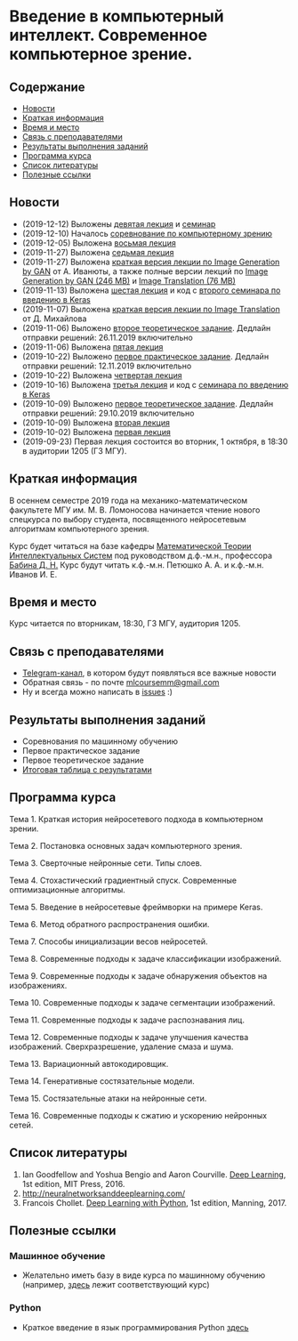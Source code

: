 # Введение в компьютерный интеллект. Современное компьютерное зрение.

## Содержание
* [Новости](#news)
* [Краткая информация](#info)
* [Время и место](#ww)
* [Связь с преподавателями](#feedback)
* [Результаты выполнения заданий](#marks)
* [Программа курса](#program)
* [Список литературы](#lit)
* [Полезные ссылки](#links)
## <a name="news" /> Новости
* (2019-12-12) Выложены [девятая лекция](lec/lecture09-compression.pdf) и [семинар](seminars/03_transfer_learning.ipynb)
* (2019-12-10) Началось [соревнование по компьютерному зрению](https://www.kaggle.com/t/adbfbe740dc14c5384670ae92cae575c)
* (2019-12-05) Выложена [восьмая лекция](lec/lecture08-enhancement.pdf)
* (2019-11-27) Выложена [седьмая лекция](lec/lecture07.pdf)
* (2019-11-27) Выложена [краткая версия лекции по Image Generation by GAN](lec/Image_Generation_by_GAN.pdf) от А. Иванюты, а также полные версии лекций по [Image Generation by GAN (246 MB)](https://drive.google.com/open?id=1gJizfyVxURgT21CVD10e6RfrZQJF1BQv) и [Image Translation (76 MB)](https://drive.google.com/open?id=1ldrLTkKqAIKw5gCvERBXVR5rLhi5piOz)
* (2019-11-13) Выложена [шестая лекция](lec/lecture06.pdf) и код с [второго семинара по введению в Keras](seminars/02_mnist_keras_tutorial_generators_and_callbacks.ipynb)
* (2019-11-07) Выложена [краткая версия лекции по Image Translation](lec/Image_Translation.pdf) от Д. Михайлова
* (2019-11-06) Выложено [второе теоретическое задание](assignments/theory02.pdf). Дедлайн отправки решений: 26.11.2019 включительно
* (2019-11-06) Выложена [пятая лекция](lec/lecture05.pdf)
* (2019-10-22) Выложено [первое практическое задание](assignments/programming01.ipynb). Дедлайн отправки решений: 12.11.2019 включительно
* (2019-10-22) Выложена [четвертая лекция](lec/lecture04.pdf)
* (2019-10-16) Выложена [третья лекция](lec/lecture03.pdf) и код с [семинара по введению в Keras](seminars/01_keras_intro.ipynb)
* (2019-10-09) Выложено [первое теоретическое задание](assignments/theory01.pdf). Дедлайн отправки решений: 29.10.2019 включительно
* (2019-10-09) Выложена [вторая лекция](lec/lecture02.pdf)
* (2019-10-02) Выложена [первая лекция](lec/lecture01.pdf)
* (2019-09-23) Первая лекция состоится во вторник, 1 октября, в 18:30 в аудитории 1205 (ГЗ МГУ).
## <a name="info" /> Краткая информация 
В осеннем семестре 2019 года на механико-математическом факультете МГУ им. М. В. Ломоносова начинается чтение нового спецкурса по выбору студента, посвященного нейросетевым алгоритмам компьютерного зрения. 

Курс будет читаться на базе кафедры [Математической Теории Интеллектуальных Систем](http://intsys.msu.ru) под руководством д.ф.-м.н., профессора [Бабина Д. Н.](http://intsys.msu.ru/staff/babin/) Курс будут читать к.ф.-м.н. Петюшко А. А. и к.ф.-м.н. Иванов И. Е.
## <a name="ww" /> Время и место 
Курс читается по вторникам, 18:30, ГЗ МГУ, аудитория 1205. 
## <a name="feedback" /> Связь с преподавателями
* [Telegram-канал](https://t.me/joinchat/AAAAAEUmx5cJLOdLXsOt8g), в котором будут появляться все важные новости
* Обратная связь - по почте mlcoursemm@gmail.com
* Ну и всегда можно написать в [issues](https://github.com/mlcoursemm/cvcoursemm2019autumn/issues) :)
## <a name="marks" /> Результаты выполнения заданий
* Соревнования по машинному обучению
* Первое практическое задание
* Первое теоретическое задание
* [Итоговая таблица с результатами](https://docs.google.com/spreadsheets/d/1i3ahmbSfCHeEEvsG7PFfaHqrQTRxUrF2BF4hw4xNydM/edit#gid=0)
## <a name="program" /> Программа курса 
Тема 1.
Краткая история нейросетевого подхода в компьютерном зрении.

Тема 2.
Постановка основных задач компьютерного зрения.

Тема 3.
Сверточные нейронные сети. Типы слоев.

Тема 4.
Стохастический градиентный спуск. Современные оптимизационные алгоритмы.

Тема 5.
Введение в нейросетевые фреймворки на примере Keras.

Тема 6.
Метод обратного распространения ошибки.

Тема 7.
Способы инициализации весов нейросетей.

Тема 8.
Современные подходы к задаче классификации изображений. 

Тема 9.
Современные подходы к задаче обнаружения объектов на изображениях.

Тема 10.
Современные подходы к задаче сегментации изображений.

Тема 11.
Современные подходы к задаче распознавания лиц.

Тема 12.
Современные подходы к задаче улучшения качества изображений. Сверхразрешение, удаление смаза и шума.

Тема 13.
Вариационный автокодировщик.

Тема 14.
Генеративные состязательные модели.

Тема 15.
Состязательные атаки на нейронные сети.

Тема 16.
Современные подходы к сжатию и ускорению нейронных сетей.
## <a name="lit" /> Список литературы
1. Ian Goodfellow and Yoshua Bengio and Aaron Courville. [Deep Learning](https://www.deeplearningbook.org), 1st edition, MIT Press, 2016.
2. http://neuralnetworksanddeeplearning.com/
3. Francois Chollet. [Deep Learning with Python](http://faculty.neu.edu.cn/yury/AAI/Textbook/Deep%20Learning%20with%20Python.pdf), 1st edition, Manning, 2017.
## <a name="links" /> Полезные ссылки 
### Машинное обучение
* Желательно иметь базу в виде курса по машинному обучению (например, [здесь](https://github.com/mlcoursemm/mlcoursemm2019spring) лежит соответствующий курс)
### Python
* Краткое введение в язык программирования Python [здесь](https://github.com/mlcoursemm/mlcoursemm2019spring/blob/master/prac/Python_intro.ipynb)
